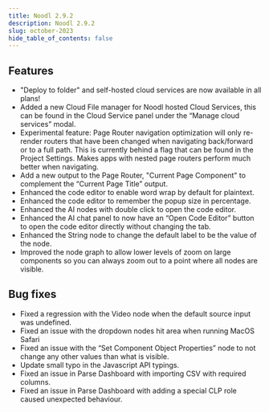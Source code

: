 ```yaml
---
title: Noodl 2.9.2
description: Noodl 2.9.2
slug: october-2023
hide_table_of_contents: false
---
```


<section>

## Features

- "Deploy to folder" and self-hosted cloud services are now available in all plans!
- Added a new Cloud File manager for Noodl hosted Cloud Services, this can be found in the Cloud Service panel under the “Manage cloud services” modal.
- Experimental feature: Page Router navigation optimization will only re-render routers that have been changed when navigating back/forward or to a full path. This is currently behind a flag that can be found in the Project Settings. Makes apps with nested page routers perform much better when navigating.
- Add a new output to the Page Router, "Current Page Component" to complement the “Current Page Title” output.
- Enhanced the code editor to enable word wrap by default for plaintext.
- Enhanced the code editor to remember the popup size in percentage.
- Enhanced the AI nodes with double click to open the code editor.
- Enhanced the AI chat panel to now have an “Open Code Editor” button to open the code editor directly without changing the tab.
- Enhanced the String node to change the default label to be the value of the node.
- Improved the node graph to allow lower levels of zoom on large components so you can always zoom out to a point where all nodes are visible.

</section>

<section>

## Bug fixes

- Fixed a regression with the Video node when the default source input was undefined.
- Fixed an issue with the dropdown nodes hit area when running MacOS Safari
- Fixed an issue with the “Set Component Object Properties” node to not change any other values than what is visible.
- Update small typo in the Javascript API typings.
- Fixed an issue in Parse Dashboard with importing CSV with required columns.
- Fixed an issue in Parse Dashboard with adding a special CLP role caused unexpected behaviour.

</section>
